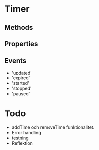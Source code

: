 # Timer

## Methods

## Properties

## Events

- 'updated'
- 'expired'
- 'started'
- 'stopped'
- 'paused'

# Todo

- addTime och removeTime funktionalitet.
- Error handling
- testning
- Reflektion
